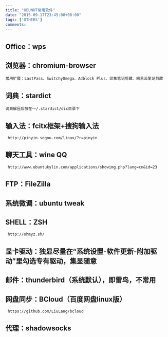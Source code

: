 ```yaml
---
title: "UBUNUT常用软件"
date: "2015-09-17T23:45:00+08:00"
tags: ['OTHERS']
comments: 
---
```



## Office：wps
## 浏览器：chromium-browser
    常用扩展：LastPass、SwitchyOmega、Adblock Plus、印象笔记剪藏、网易云笔记剪藏
## 词典：stardict
    词典解压后放在～/.stardict/dic目录下
## 输入法：fcitx框架+搜狗输入法
     http://pinyin.sogou.com/linux/?r=pinyin
## 聊天工具：wine QQ 
     http://www.ubuntukylin.com/applications/showimg.php?lang=cn&id=23
## FTP：FileZilla
## 系统微调：ubuntu tweak
## SHELL：ZSH
     http://ohmyz.sh/
## 显卡驱动：独显尽量在“系统设置-软件更新-附加驱动”里勾选专有驱动，集显随意
## 邮件：thunderbird（系统默认），即雷鸟，不常用
## 网盘同步：BCloud（百度网盘linux版）
     https://github.com/LiuLang/bcloud
## 代理：shadowsocks